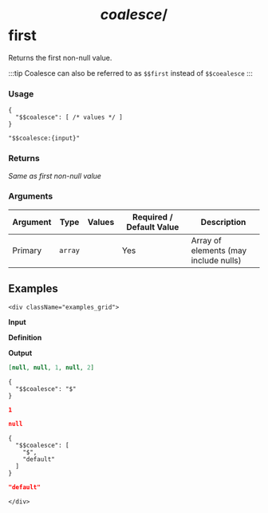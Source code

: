 # $$coalesce / $$first

Returns the first non-null value.

:::tip
Coalesce can also be referred to as `$$first` instead of `$$coealesce`
:::

### Usage
```transformers
{
  "$$coalesce": [ /* values */ ]
}
```
```transformers
"$$coalesce:{input}"
```
### Returns
_Same as first non-null value_
### Arguments
| Argument | Type    | Values | Required / Default&nbsp;Value | Description                           |
|----------|---------|--------|-------------------------------|---------------------------------------|
| Primary  | `array` |        | Yes                           | Array of elements (may include nulls) |

## Examples

```mdx-code-block
<div className="examples_grid">
```

**Input**

**Definition**

**Output**

```json
[null, null, 1, null, 2]
```
```transformers
{ 
  "$$coalesce": "$" 
}
```
```json
1
```

```json
null
```
```transformers
{ 
  "$$coalesce": [
    "$", 
    "default"
  ] 
}
```
```json
"default"
```

```mdx-code-block
</div>
```
